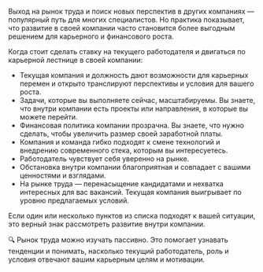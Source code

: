 Выход на рынок труда и поиск новых перспектив в других компаниях — популярный путь для многих специалистов. Но практика показывает, что развитие в своей компании часто становится более выгодным решением для карьерного и финансового роста.

Когда стоит сделать ставку на текущего работодателя и двигаться по карьерной лестнице в своей компании:

- Текущая компания и должность дают возможности для карьерных перемен и открыто транслируют перспективы и условия для вашего роста.
- Задачи, которые вы выполняете сейчас, масштабируемы. Вы знаете, что внутри компании есть проекты или направления, в которые вы можете перейти.
- Финансовая политика компании прозрачна. Вы знаете, что нужно сделать, чтобы увеличить размер своей заработной платы.
- Компания и команда гибко подходят к смене технологий и внедрению современного стека, которым вы интересуетесь.
- Работодатель чувствует себя уверенно на рынке.
- Обстановка внутри компании благоприятная и совпадает с вашими ценностями и взглядами.
- На рынке труда — перенасыщение кандидатами и нехватка интересных для вас вакансий. Текущая компания выигрывает по уровню предлагаемых условий.

Если один или несколько пунктов из списка подходят к вашей ситуации, это верный знак рассмотреть развитие внутри компании.

🔍 Рынок труда можно изучать пассивно. Это помогает узнавать тенденции и понимать, насколько текущий работодатель, роль и условия отвечают вашим карьерным целям и мотивации.

